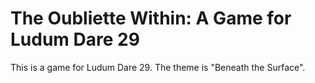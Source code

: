# The Oubliette Within: A Game for Ludum Dare 29

This is a game for Ludum Dare 29.
The theme is "Beneath the Surface".
